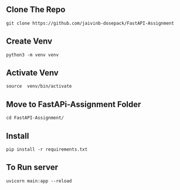 ## Clone The Repo
    git clone https://github.com/jaivinb-dosepack/FastAPI-Assignment

## Create Venv
    python3 -m venv venv

## Activate Venv
    source  venv/bin/activate

## Move to FastAPi-Assignment Folder

    cd FastAPI-Assignment/

## Install 
    pip install -r requirements.txt

## To Run server

    uvicorn main:app --reload